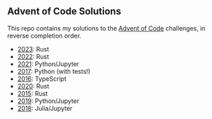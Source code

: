 ## Advent of Code Solutions

This repo contains my solutions to the [Advent of Code](https://adventofcode.com/events) challenges, in reverse completion order.

* [2023](https://adventofcode.com/2023): Rust
* [2022](https://adventofcode.com/2022): Rust
* [2021](https://adventofcode.com/2021): Python/Jupyter
* [2017](https://adventofcode.com/2017): Python (with tests!)
* [2016](https://adventofcode.com/2016): TypeScript
* [2020](https://adventofcode.com/2020): Rust
* [2015](https://adventofcode.com/2015): Rust
* [2019](https://adventofcode.com/2019): Python/Jupyter
* [2018](https://adventofcode.com/2018): Julia/Jupyter
